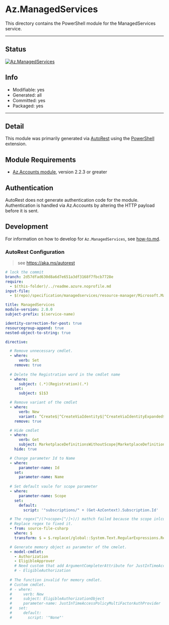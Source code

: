 <!-- region Generated -->
# Az.ManagedServices
This directory contains the PowerShell module for the ManagedServices service.

---
## Status
[![Az.ManagedServices](https://img.shields.io/powershellgallery/v/Az.ManagedServices.svg?style=flat-square&label=Az.ManagedServices "Az.ManagedServices")](https://www.powershellgallery.com/packages/Az.ManagedServices/)

## Info
- Modifiable: yes
- Generated: all
- Committed: yes
- Packaged: yes

---
## Detail
This module was primarily generated via [AutoRest](https://github.com/Azure/autorest) using the [PowerShell](https://github.com/Azure/autorest.powershell) extension.

## Module Requirements
- [Az.Accounts module](https://www.powershellgallery.com/packages/Az.Accounts/), version 2.2.3 or greater

## Authentication
AutoRest does not generate authentication code for the module. Authentication is handled via Az.Accounts by altering the HTTP payload before it is sent.

## Development
For information on how to develop for `Az.ManagedServices`, see [how-to.md](how-to.md).
<!-- endregion -->

### AutoRest Configuration
> see https://aka.ms/autorest

``` yaml
# lock the commit
branch: 2d57dfad630d8a6d7e651a3df3168f7fbcb7728e
require:
  - $(this-folder)/../readme.azure.noprofile.md
input-file:
  - $(repo)/specification/managedservices/resource-manager/Microsoft.ManagedServices/preview/2020-02-01-preview/managedservices.json

title: ManagedServices
module-version: 2.0.0
subject-prefix: $(service-name)

identity-correction-for-post: true
resourcegroup-append: true
nested-object-to-string: true

directive:

  # Remove unnecessary cmdlet.
  - where:
      verb: Set
    remove: true
  
  # Delete the Registration word in the cmdlet name
  - where:
      subject: (.*)(Registration)(.*) 
    set:
      subject: $1$3

  # Remove variant of the cmdlet
  - where:
      verb: New
      variant: ^Create$|^CreateViaIdentity$|^CreateViaIdentityExpanded$
    remove: true

  # Hide cmdlet
  - where:
      verb: Get
      subject: MarketplaceDefinitionsWithoutScope|MarketplaceDefinition
    hide: true

  # Change parameter Id to Name
  - where:
      parameter-name: Id
    set:
      parameter-name: Name
  
  # Set default vaule for scope parameter
  - where:
      parameter-name: Scope
    set:
      default:
        script: '"subscriptions/" + (Get-AzContext).Subscription.Id'

  # The regex(^/(?<scope>[^/]+)/) mathch failed because the scope inlcude '/' character.
  # Replace regex to fixed it. 
  - from: source-file-csharp
    where: $
    transform: $ = $.replace(/global::System.Text.RegularExpressions.Regex\(\"\^\/\(\?\<scope\>\[\^\/\]\+\)/g, 'global::System.Text.RegularExpressions.Regex("^/(?<scope>.+)');

  # Generate memory object as parameter of the cmelet.
  - model-cmdlet:
    - Authorization
    - EligibleApprover
    # Need custom that add ArgumentCompleterAttribute for JustInTimeAccessPolicyMultiFactorAuthProvider parameter.
    # - EligibleAuthorization
  
  # The function invalid for memory cmdlet.
  # Custom cmdlet.
  # - where:
  #     verb: New
  #     subject: EligibleAuthorizationObject
  #     parameter-name: JustInTimeAccessPolicyMultiFactorAuthProvider
  #   set:
  #     default:
  #       script: '"None"'
```
